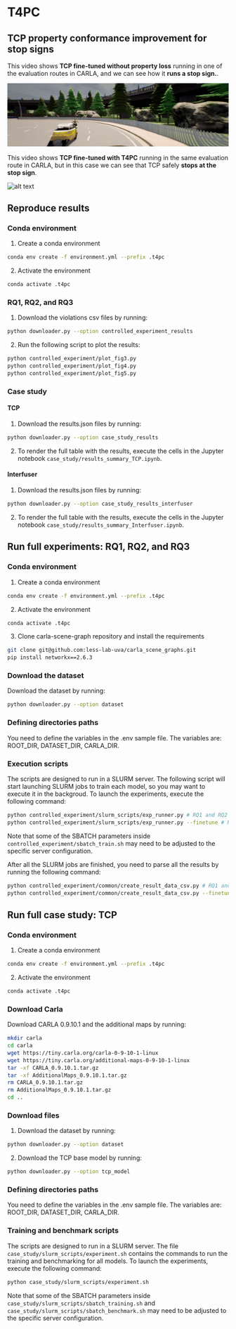 # T4PC

## TCP property conformance improvement for stop signs
This video shows **TCP fine-tuned without property loss** running in one of the evaluation routes in CARLA, and we can see how it **runs a stop sign.**.

![alt text](video_not_stopping.gif)

This video shows **TCP fine-tuned with T4PC** running in the same evaluation route in CARLA, but in this case we can see that TCP safely **stops at the stop sign**.

![alt text](video_stopping.gif)


## Reproduce results
### Conda environment
1. Create a conda environment
```bash
conda env create -f environment.yml --prefix .t4pc
```

2. Activate the environment
```bash
conda activate .t4pc
```

### RQ1, RQ2, and RQ3
1. Download the violations csv files by running:
```bash
python downloader.py --option controlled_experiment_results
```

2. Run the following script to plot the results:
```bash
python controlled_experiment/plot_fig3.py
python controlled_experiment/plot_fig4.py
python controlled_experiment/plot_fig5.py
```

### Case study

#### TCP
1. Download the results.json files by running:
```bash
python downloader.py --option case_study_results
```

2. To render the full table with the results, execute the cells in the Jupyter notebook `case_study/results_summary_TCP.ipynb`.

#### Interfuser
1. Download the results.json files by running:
```bash
python downloader.py --option case_study_results_interfuser
```

2. To render the full table with the results, execute the cells in the Jupyter notebook `case_study/results_summary_Interfuser.ipynb`.



## Run full experiments: RQ1, RQ2, and RQ3

### Conda environment
1. Create a conda environment
```bash
conda env create -f environment.yml --prefix .t4pc
```

2. Activate the environment
```bash
conda activate .t4pc
```

3. Clone carla-scene-graph repository and install the requirements
```bash
git clone git@github.com:less-lab-uva/carla_scene_graphs.git
pip install networkx==2.6.3
```

### Download the dataset
Download the dataset by running:
```bash
python downloader.py --option dataset
```

### Defining directories paths
You need to define the variables in the .env sample file. The variables are: ROOT_DIR, DATASET_DIR, CARLA_DIR.

### Execution scripts
The scripts are designed to run in a SLURM server. The following script will start launching SLURM jobs to train each model, so you may want to execute it in the backgroud. To launch the experiments, execute the following command:
```bash
python controlled_experiment/slurm_scripts/exp_runner.py # RQ1 and RQ2
python controlled_experiment/slurm_scripts/exp_runner.py --finetune # RQ3
```
Note that some of the SBATCH parameters inside `controlled_experiment/sbatch_train.sh` may need to be adjusted to the specific server configuration.

After all the SLURM jobs are finished, you need to parse all the results by running the following command:
```bash
python controlled_experiment/common/create_result_data_csv.py # RQ1 and RQ2
python controlled_experiment/common/create_result_data_csv.py --finetune # RQ3
```

## Run full case study: TCP

### Conda environment
1. Create a conda environment
```bash
conda env create -f environment.yml --prefix .t4pc
```

2. Activate the environment
```bash
conda activate .t4pc
```

### Download Carla
Download CARLA 0.9.10.1 and the additional maps by running:
```bash
mkdir carla
cd carla
wget https://tiny.carla.org/carla-0-9-10-1-linux
wget https://tiny.carla.org/additional-maps-0-9-10-1-linux
tar -xf CARLA_0.9.10.1.tar.gz
tar -xf AdditionalMaps_0.9.10.1.tar.gz
rm CARLA_0.9.10.1.tar.gz
rm AdditionalMaps_0.9.10.1.tar.gz
cd ..
```

### Download files
1. Download the dataset by running:
```bash
python downloader.py --option dataset
```
2. Download the TCP base model by running:
```bash
python downloader.py --option tcp_model
```

### Defining directories paths
You need to define the variables in the .env sample file. The variables are: ROOT_DIR, DATASET_DIR, CARLA_DIR.

### Training and benchmark scripts
The scripts are designed to run in a SLURM server. The file `case_study/slurm_scripts/experiment.sh` contains the commands to run the training and benchmarking for all models. To launch the experiments, execute the following command:
```bash
python case_study/slurm_scripts/experiment.sh
```
Note that some of the SBATCH parameters inside `case_study/slurm_scripts/sbatch_training.sh` and `case_study/slurm_scripts/sbatch_benchmark.sh` may need to be adjusted to the specific server configuration.
